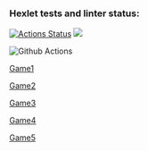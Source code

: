 ### Hexlet tests and linter status:
[![Actions Status](https://github.com/DenisYagov/frontend-project-lvl1/workflows/hexlet-check/badge.svg)](https://github.com/DenisYagov/frontend-project-lvl1/actions)
<a href="https://codeclimate.com/github/codeclimate/codeclimate/maintainability"><img src="https://api.codeclimate.com/v1/badges/a99a88d28ad37a79dbf6/maintainability" /></a>

![Github Actions](https://github.com/DenisYagov/frontend-project-lvl1/actions/workflows/github-actions-demo.yml/badge.svg)

[Game1](https://asciinema.org/a/mxTtRMuqVMpcYczJC2G2JRdbD)

[Game2](https://asciinema.org/a/I3SrqlwnNG4iwUkYxwhuovNuf)

[Game3](https://asciinema.org/a/dsbsP5iQi77Bkvm39UHNiXGca)

[Game4](https://asciinema.org/a/jeuwyMoQqvH8hrwPSkq19a5XP)

[Game5](https://asciinema.org/a/LxaK2JAS5IE2PY9LjeVL03v0a)